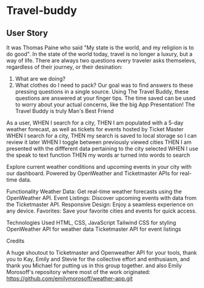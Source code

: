# Travel-buddy

## User Story

It was Thomas Paine who said "My state is the world, and my religiion is to do good". In the state of the world today, travel is no longer a luxury, but a way of life.
There are always two questions every traveler asks themselevs, regardless of their journey, or their desination:
1. What are we doing?
2. What clothes do I need to pack?
Our goal was to find answers to these pressing questions in a single source. Using The Travel Buddy, these questions are answered at your finger tips. The time saved can be used to worry about your actual concerns, like the big App Presentation!
The Travel Buddy is truly Man's Best Friend

As a user, WHEN I search for a city,
THEN I am populated with a 5-day weather forecast, as well as tickets for events hosted by Ticket Master
WHEN I search for a city,
THEN my search is saved to local storage so I can review it later
WHEN I toggle between previously viewed cities
THEN I am presented with the diffferent data pertaining to the city selected
WHEN I use the speak to text function
THEN my words ar turned into words to search



Explore current weather conditions and upcoming events in your city with our dashboard. Powered by OpenWeather and Ticketmaster APIs for real-time data.

Functionality
Weather Data: Get real-time weather forecasts using the OpenWeather API.
Event Listings: Discover upcoming events with data from the Ticketmaster API.
Responsive Design: Enjoy a seamless experience on any device.
Favorites: Save your favorite cities and events for quick access.


Technologies Used
HTML, CSS, JavaScript
Tailwind CSS for styling
OpenWeather API for weather data
Ticketmaster API for event listings





Credits

A huge shoutout to Ticketmaster and Openweather API for your tools, thank you to Kay, Emily and Stevie for the collective effort and enthusiasm, and thank you Michael for
putting us in this group together. and also Emily Morosoff's repository where most of the work originated: https://github.com/emilymorosoff/weather-app.git
